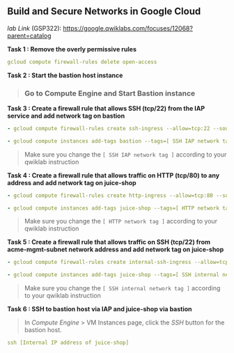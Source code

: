 ## Build and Secure Networks in Google Cloud

*lab Link* (GSP322): https://google.qwiklabs.com/focuses/12068?parent=catalog

**Task 1 : Remove the overly permissive rules**
```yaml
gcloud compute firewall-rules delete open-access
```

**Task 2 : Start the bastion host instance**
> ### Go to Compute Engine and **Start Bastion instance**

**Task 3 : Create a firewall rule that allows SSH (tcp/22) from the IAP service and add network tag on bastion**
```yaml
- gcloud compute firewall-rules create ssh-ingress --allow=tcp:22 --source-ranges 35.235.240.0/20 --target-tags [ SSH IAP network tag ] --network acme-vpc

- gcloud compute instances add-tags bastion --tags=[ SSH IAP network tag ] --zone=us-central1-b
```
> Make sure you change the `[ SSH IAP network tag ]` according to your qwiklab instruction

**Task 4 : Create a firewall rule that allows traffic on HTTP (tcp/80) to any address and add network tag on juice-shop**
```yaml
- gcloud compute firewall-rules create http-ingress --allow=tcp:80 --source-ranges 0.0.0.0/0 --target-tags [ HTTP network tag ] --network acme-vpc

- gcloud compute instances add-tags juice-shop --tags=[ HTTP network tag ] --zone=us-central1-b
```
> Make sure you change the `[ HTTP network tag ]` according to your qwiklab instruction

**Task 5 : Create a firewall rule that allows traffic on SSH (tcp/22) from acme-mgmt-subnet network address and add network tag on juice-shop**
```yaml
- gcloud compute firewall-rules create internal-ssh-ingress --allow=tcp:22 --source-ranges 192.168.10.0/24 --target-tags [ SSH internal network tag ] --network acme-vpc

- gcloud compute instances add-tags juice-shop --tags=[ SSH internal network tag ] --zone=us-central1-b
```
> Make sure you change the `[ SSH internal network tag ]` according to your qwiklab instruction

**Task 6 : SSH to bastion host via IAP and juice-shop via bastion**
> In *Compute Engine* > VM Instances page, click the *SSH* button for the bastion host.
```yaml
ssh [Internal IP address of juice-shop]
```